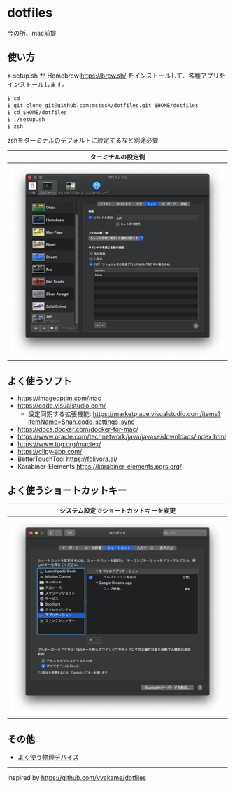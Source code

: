 # dotfiles

今の所、mac前提

## 使い方

※ setup.sh が Homebrew https://brew.sh/ をインストールして、各種アプリをインストールします。

```
$ cd
$ git clone git@github.com:mstssk/dotfiles.git $HOME/dotfiles
$ cd $HOME/dotfiles
$ ./setup.sh
$ zsh
```

zshをターミナルのデフォルトに設定するなど別途必要

| ターミナルの設定例 |
|:---------------:|
| ![ターミナルの設定例](./doc/terminal_profile.png) |

## よく使うソフト

- https://imageoptim.com/mac
- https://code.visualstudio.com/
    - 設定同期する拡張機能: https://marketplace.visualstudio.com/items?itemName=Shan.code-settings-sync
- https://docs.docker.com/docker-for-mac/
- https://www.oracle.com/technetwork/java/javase/downloads/index.html
- https://www.tug.org/mactex/
- https://clipy-app.com/
- BetterTouchTool https://folivora.ai/
- Karabiner-Elements https://karabiner-elements.pqrs.org/

## よく使うショートカットキー

| システム設定でショートカットキーを変更 |
|:---------------:|
| ![システム設定でショートカットキーを変更](./doc/keyborad_shortcuts.png) |

## その他

- [よく使う物理デバイス](./doc/physical_devices.md)

----

Inspired by https://github.com/vvakame/dotfiles
